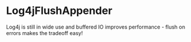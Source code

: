 # Log4jFlushAppender
Log4j is still in wide use and buffered IO improves performance - flush on errors makes the tradeoff easy!
